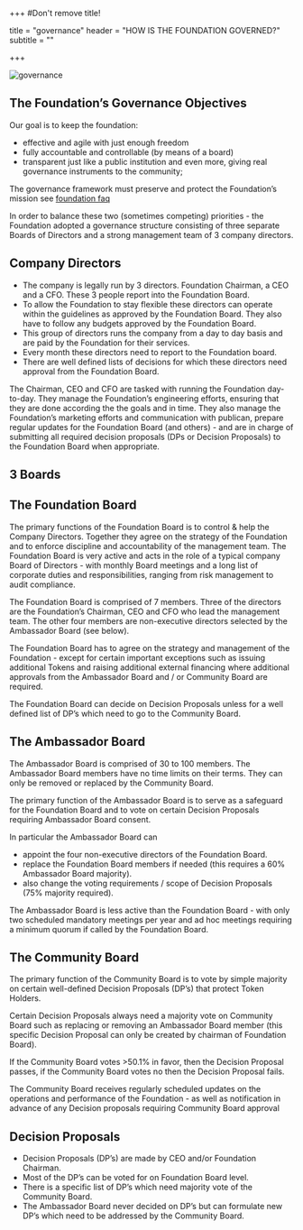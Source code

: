 +++
#Don't remove title!

title = "governance"
header = "HOW IS THE FOUNDATION GOVERNED?"
subtitle = ""

+++

![governance](/img/governance.jpg)


## The Foundation’s Governance Objectives

Our goal is to keep the foundation:

* effective and agile with just enough freedom
* fully accountable and controllable (by means of a board)
* transparent just like a public institution and even more, giving real governance instruments to the community;

The governance framework must preserve and protect the Foundation’s mission see [foundation faq](/faq/foundation-faq/)

In order to balance these two (sometimes competing) priorities - the Foundation adopted a governance structure consisting of three separate Boards of Directors and a strong management team of 3 company directors.

## Company Directors

* The company is legally run by 3 directors. Foundation Chairman, a CEO and a CFO. These 3 people report into the Foundation Board.
* To allow the Foundation to stay flexible these directors can operate within the guidelines as approved by the Foundation Board. They also have to follow any budgets approved by the Foundation Board.
* This group of directors runs the company from a day to day basis and are paid by the Foundation for their services.
* Every month these directors need to report to the Foundation board.
* There are well defined lists of decisions for which these directors need approval from the Foundation Board.

The Chairman, CEO and CFO are tasked with running the Foundation day-to-day. They manage the Foundation’s engineering efforts, ensuring that they are done according the the goals and in time. They also manage the Foundation’s marketing efforts and communication with publican, prepare regular updates for the Foundation Board (and others) - and are in charge of submitting all required decision proposals (DPs or Decision Proposals) to the Foundation Board when appropriate.

## 3 Boards

## The Foundation Board

The primary functions of the Foundation Board is to control & help the Company Directors. Together they agree on the strategy of the Foundation and to enforce discipline and accountability of the management team. The Foundation Board is very active and acts in the role of a typical company Board of Directors - with monthly Board meetings and a long list of corporate duties and responsibilities, ranging from risk management to audit compliance.

The Foundation Board is comprised of 7 members. Three of the directors are the Foundation’s Chairman, CEO and CFO who lead the management team. The other four members are non-executive directors selected by the Ambassador Board (see below).

The Foundation Board has to agree on the strategy and management of the Foundation - except for certain important exceptions such as issuing additional Tokens and raising additional external financing where additional approvals from the Ambassador Board and / or Community Board are required.

The Foundation Board can decide on Decision Proposals unless for a well defined list of DP’s which need to go to the Community Board.

## The Ambassador Board

The Ambassador Board is comprised of 30 to 100 members. The Ambassador Board members have no time limits on their terms. They can only be removed or replaced by the Community Board.

The primary function of the Ambassador Board is to serve as a safeguard for the Foundation Board and to vote on certain Decision Proposals requiring Ambassador Board consent.

In particular the Ambassador Board can

* appoint the four non-executive directors of the Foundation Board.
* replace the Foundation Board members if needed (this requires a 60% Ambassador Board majority).
* also change the voting requirements / scope of Decision Proposals (75% majority required).

The Ambassador Board is less active than the Foundation Board - with only two scheduled mandatory meetings per year and ad hoc meetings requiring a minimum quorum if called by the Foundation Board.

## The Community Board

The primary function of the Community Board is to vote by simple majority on certain well-defined Decision Proposals (DP’s) that protect Token Holders.

Certain Decision Proposals always need a majority vote on Community Board such as replacing or removing an Ambassador Board member (this specific Decision Proposal can only be created by chairman of Foundation Board).

If the Community Board votes >50.1% in favor, then the Decision Proposal passes, if the Community Board votes no then the Decision Proposal fails.

The Community Board receives regularly scheduled updates on the operations and performance of the Foundation - as well as notification in advance of any Decision proposals requiring Community Board approval


## Decision Proposals

* Decision Proposals (DP’s) are made by CEO and/or Foundation Chairman.
* Most of the DP’s can be voted for on Foundation Board level.
* There is a specific list of DP’s which need majority vote of the Community Board.
* The Ambassador Board never decided on DP’s but can formulate new DP’s which need to be addressed by the Community Board.
